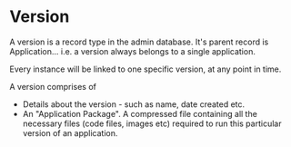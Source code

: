 # Version

A version is a record type in the admin database. It's parent record is Application... i.e. a version always belongs to a single application.

Every instance will be linked to one specific version, at any point in time.

A version comprises of

- Details about the version - such as name, date created etc.
- An "Application Package". A compressed file containing all the necessary files (code files, images etc) required to run this particular version of an application.